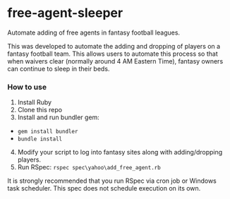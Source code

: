 <!--
  Title: Free Agent Sleeper for Fantasy Football Leagues
  Description: Automatically add free agents in fantasy football leagues.  Written in Ruby leveraging Selenium Webdriver.
  Author: Philip Fong
  -->

# free-agent-sleeper
Automate adding of free agents in fantasy football leagues.

This was developed to automate the adding and dropping of players on a fantasy football team. This allows users to automate this process so that when waivers clear (normally around 4 AM Eastern Time), fantasy owners can continue to sleep in their beds.

### How to use ###

1. Install Ruby
2. Clone this repo
3. Install and run bundler gem:
* `gem install bundler`
* `bundle install`
4. Modify your script to log into fantasy sites along with adding/dropping players.
5. Run RSpec: `rspec spec\yahoo\add_free_agent.rb`

It is strongly recommended that you run RSpec via cron job or Windows task scheduler.  This spec does not schedule execution on its own.
